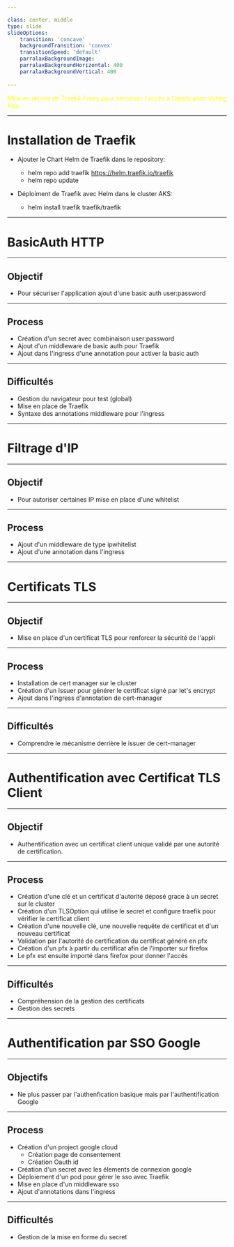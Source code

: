 ```yaml
---

class: center, middle
type: slide
slideOptions:
    transition: 'concave'
    backgroundTransition: 'convex'
    transitionSpeed: 'default'
    parralaxBackgroundImage:
    parralaxBackgroundHorizontal: 400
    parralaxBackgroundVertical: 400
    
---
```


  <!-- .slide: data-background="https://hackmd.io/_uploads/ryG_0BVFh.png" data-background-size="500px" -->
 <span style="color:yellow">  Mise en œuvre de Traefik Proxy pour sécuriser l'accès à l'application Voting App
</span>

---

# Installation de Traefik

- Ajouter le Chart Helm de Traefik dans le repository:
    - helm repo add traefik https://helm.traefik.io/traefik
    - helm repo update

- Déploiment de Traefik avec Helm dans le cluster AKS:
    - helm install traefik traefik/traefik

---

  <!-- .slide: data-background="https://hackmd.io/_uploads/ryG_0BVFh.png" data-background-size="500px" -->

# BasicAuth HTTP

----

## Objectif
- Pour sécuriser l'application ajout d'une basic auth user:password

----

## Process
- Création d'un secret avec combinaison user:password
- Ajout d'un middleware de basic auth pour Traefik
- Ajout dans l'ingress d'une annotation pour activer la basic auth

----

## Difficultés 
- Gestion du navigateur pour test (global)
- Mise en place de Traefik
- Syntaxe des annotations middleware pour l'ingress

---

  <!-- .slide: data-background="https://hackmd.io/_uploads/ryG_0BVFh.png" data-background-size="500px" -->

# Filtrage d'IP

----

## Objectif
- Pour autoriser certaines IP mise en place d'une whitelist

----

## Process
- Ajout d'un middleware de type ipwhitelist
- Ajout d'une annotation dans l'ingress

---

  <!-- .slide: data-background="https://hackmd.io/_uploads/ryG_0BVFh.png" data-background-size="500px" -->

# Certificats TLS

----

## Objectif
- Mise en place d'un certificat TLS pour renforcer la sécurité de l'appli

----

## Process
- Installation de cert manager sur le cluster
- Création d'un Issuer pour générer le certificat signé par let's encrypt
- Ajout dans l'ingress d'annotation de cert-manager

----

## Difficultés
- Comprendre le mécanisme derrière le issuer de cert-manager

---

  <!-- .slide: data-background="https://hackmd.io/_uploads/ryG_0BVFh.png" data-background-size="500px" -->

# Authentification avec Certificat TLS Client

----

## Objectif

- Authentification avec un certificat client unique validé par une autorité de certification.

----

## Process
- Création d'une clé et un certificat d'autorité déposé grace à un secret sur le cluster
- Création d'un TLSOption qui utilise le secret et configure traefik pour vérifier le certificat client
- Création d'une nouvelle clé, une nouvelle requête de certificat et d'un nouveau certificat
- Validation par l'autorité de certification du certificat généré en pfx
- Création d'un pfx à partir du certificat afin de l'importer sur firefox
- Le pfx est ensuite importé dans firefox pour donner l'accés

----

## Difficultés

- Compréhension de la gestion des certificats
- Gestion des secrets

---

# Authentification par SSO Google

----

## Objectifs
- Ne plus passer par l'authenfication basique mais par l'authentification Google

----

## Process
- Création d'un project google cloud
    - Création page de consentement
    - Création Oauth id
- Création d'un secret avec les élements de connexion google
- Déploiement d'un pod pour gérer le sso avec Traefik
- Mise en place d'un middleware sso
- Ajout d'annotations dans l'ingress

----

## Difficultés
- Gestion de la mise en forme du secret